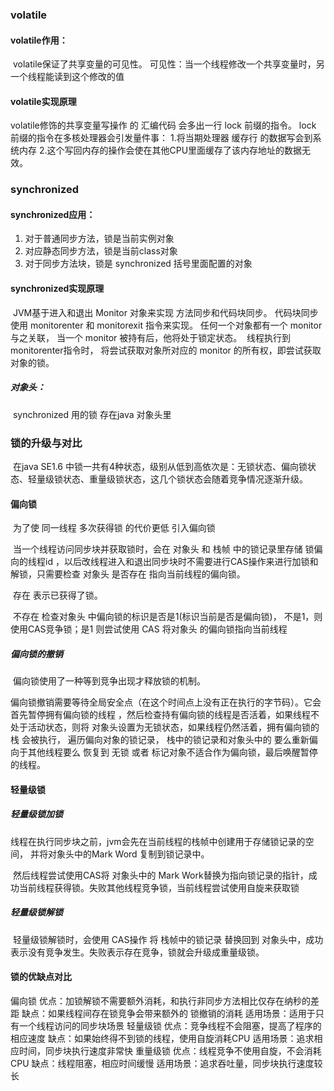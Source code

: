 ###  volatile

####  volatile作用：

​	volatile保证了共享变量的可见性。
​	可见性：当一个线程修改一个共享变量时，另一个线程能读到这个修改的值
​	

####  volatile实现原理

volatile修饰的共享变量写操作 的 汇编代码 会多出一行 lock 前缀的指令。
lock 前缀的指令在多核处理器会引发量件事：
1.将当期处理器 缓存行 的数据写会到系统内存
2.这个写回内存的操作会使在其他CPU里面缓存了该内存地址的数据无效。	


###  synchronized

####  synchronized应用：

1. 对于普通同步方法，锁是当前实例对象
2. 对应静态同步方法，锁是当前class对象
3. 对于同步方法块，锁是 synchronized 括号里面配置的对象

####  synchronized实现原理

​	JVM基于进入和退出 Monitor 对象来实现 方法同步和代码块同步。
​	代码块同步使用 monitorenter 和 monitorexit 指令来实现。
​	任何一个对象都有一个 monitor 与之关联， 当一个 monitor 被持有后，他将处于锁定状态。
​	线程执行到 monitorenter指令时， 将尝试获取对象所对应的 monitor 的所有权，即尝试获取对象的锁。

#####  对象头：

​	synchronized 用的锁 存在java 对象头里
​	

###   锁的升级与对比

​	在java SE1.6 中锁一共有4种状态，级别从低到高依次是：无锁状态、偏向锁状态、轻量级锁状态、重量级锁状态，这几个锁状态会随着竞争情况逐渐升级。
​	

####   偏向锁

​	为了使 同一线程 多次获得锁 的代价更低 引入偏向锁

​	当一个线程访问同步块并获取锁时，会在 对象头 和 栈帧 中的锁记录里存储 锁偏向的线程id ，以后改线程进入和退出同步块时不需要进行CAS操作来进行加锁和解锁，只需要检查 对象头 是否存在 指向当前线程的偏向锁。

​	存在 表示已获得了锁。 

​	不存在 检查对象头 中偏向锁的标识是否是1(标识当前是否是偏向锁)， 不是1，则使用CAS竞争锁；是1 则尝试使用 CAS 将对象头 的偏向锁指向当前线程	

#####   偏向锁的撤销

​	偏向锁使用了一种等到竞争出现才释放锁的机制。

​	偏向锁撤销需要等待全局安全点（在这个时间点上没有正在执行的字节码）。它会首先暂停拥有偏向锁的线程 ，然后检查持有偏向锁的线程是否活着，如果线程不处于活动状态，则将 对象头设置为无锁状态，如果线程仍然活着，拥有偏向锁的 栈 会被执行， 遍历偏向对象的锁记录， 栈中的锁记录和对象头中的 要么重新偏向于其他线程要么 恢复到 无锁 或者 标记对象不适合作为偏向锁，最后唤醒暂停的线程。

#### 轻量级锁 

#####  轻量级锁加锁

​	线程在执行同步块之前，jvm会先在当前线程的栈帧中创建用于存储锁记录的空间， 并将对象头中的Mark Word 复制到锁记录中。

​	然后线程尝试使用CAS将 对象头中的 Mark Work替换为指向锁记录的指针，成功当前线程获得锁。失败其他线程竞争锁，当前线程尝试使用自旋来获取锁

##### 轻量级锁解锁

​	轻量级锁解锁时，会使用 CAS操作 将  栈帧中的锁记录 替换回到 对象头中，成功表示没有竞争发生。失败表示存在竞争，锁就会升级成重量级锁。


#### 锁的优缺点对比

偏向锁
	优点：加锁解锁不需要额外消耗，和执行非同步方法相比仅存在纳秒的差距
	缺点：如果线程间存在锁竞争会带来额外的 锁撤销的消耗
	适用场景：适用于只有一个线程访问的同步块场景
轻量级锁
	优点：竞争线程不会阻塞，提高了程序的相应速度
	缺点：如果始终得不到锁的线程，使用自旋消耗CPU
	适用场景：追求相应时间，同步块执行速度非常快
重量级锁 
	优点：线程竞争不使用自旋，不会消耗CPU
	缺点：线程阻塞，相应时间缓慢
	适用场景：追求吞吐量，同步块执行速度较长

